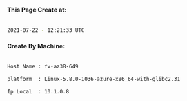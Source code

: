 
   
#### This Page Create at:

```bash

2021-07-22 - 12:21:33 UTC

```

#### Create By Machine:

```bash

Host Name : fv-az38-649

platform  : Linux-5.8.0-1036-azure-x86_64-with-glibc2.31

Ip Local  : 10.1.0.8

```

